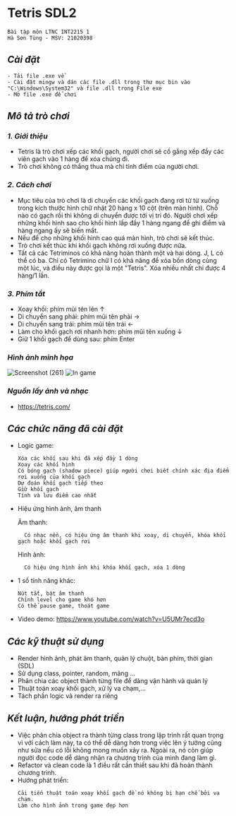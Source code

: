 # Tetris SDL2
```
Bài tập môn LTNC INT2215 1
Hà Sơn Tùng - MSV: 21020398
```

## *Cài đặt*
```
- Tải file .exe về 
- Cài đặt mingw và dán các file .dll trong thư mục bin vào  "C:\Windows\System32" và file .dll trong File exe
- Mở file .exe để chơi 
```
## *Mô tả trò chơi* 
### *1. Giới thiệu*
- Tetris là trò chơi xếp các khối gạch, người chơi sẽ cố gắng xếp đầy các viên gạch vào 1 hàng để xóa chúng đi.
- Trò chơi không có thắng thua mà chỉ tính điểm của người chơi.
### *2. Cách chơi*
- Mục tiêu của trò chơi là di chuyển các khối gạch đang rơi từ từ xuống trong kích thước hình chữ nhật 20 hàng x 10 cột (trên màn hình). Chỗ nào có gạch rồi thì không di chuyển được tới vị trí đó. Người chơi xếp những khối hình sao cho khối hình lấp đầy 1 hàng ngang để ghi điểm và hàng ngang ấy sẽ biến mất.
- Nếu để cho những khối hình cao quá màn hình, trò chơi sẽ kết thúc.
- Trò chơi kết thúc khi khối gạch không rơi xuống được nữa.
- Tất cả các Tetriminos có khả năng hoàn thành một và hai dòng. J, L có thể có ba. Chỉ có Tetrimino chữ I có khả năng để xóa bốn dòng cùng một lúc, và điều này được gọi là một "Tetris". Xóa nhiều nhất chỉ được 4 hàng/1 lần.

### *3. Phím tắt*
- Xoay khối: phím mũi tên lên ↑
- Di chuyển sang phải: phím mũi tên phải →
- Di chuyển sang trái: phím mũi tên trái ←
- Làm cho khối gạch rơi nhanh hơn: phím mũi tên xuống ↓
- Giữ 1 khối gạch để dùng sau: phím Enter

### *Hình ảnh minh họa*
![Screenshot (261)](https://user-images.githubusercontent.com/96463130/169630764-3098010a-3fe5-441a-92f3-72c2f27b4af1.png)
![In game](https://user-images.githubusercontent.com/96463130/169630847-7d535934-c3de-4bec-8a29-6fc295e295c9.png)

### *Nguồn lấy ảnh và nhạc*
- https://tetris.com/

## *Các chức năng đã cài đặt*
- Logic game: 
    ```
    Xóa các khối sau khi đã xếp đầy 1 dòng
    Xoay các khối hình
    Có bóng gạch (shadow piece) giúp người chơi biết chính xác địa điểm rơi xuống của khối gạch
    Dự đoán khối gạch tiếp theo
    Giữ khối gạch 
    Tính và lưu điểm cao nhất
    ```
- Hiệu ứng hình ảnh, âm thanh
    
    Âm thanh: 
    ```
      Có nhạc nền, có hiệu ứng âm thanh khi xoay, di chuyển, khóa khối gạch hoặc khối gạch rơi
    ```
    Hình ảnh:
    ```
      Có hiệu ứng hình ảnh khi khóa khối gạch, xóa 1 dòng
    ```
- 1 số tính năng khác:
    ```
    Nút tắt, bật âm thanh
    Chỉnh level cho game khó hơn
    Có thể pause game, thoát game
    ```
- Video demo: https://www.youtube.com/watch?v=U5UMr7ecd3o 
## *Các kỹ thuật sử dụng*
- Render hình ảnh, phát âm thanh, quản lý chuột, bàn phím, thời gian (SDL)
- Sử dụng class, pointer, random, mảng ...
- Phân chia các object thành từng file để dàng vận hành và quản lý
- Thuật toán xoay khối gạch, xử lý va chạm,...
- Tách phần logic và render ra riêng

## *Kết luận, hướng phát triển*
- Việc phân chia object ra thành từng class trong lập trình rất quan trọng vì với cách làm này, ta có thể dễ dàng hơn trong việc lên ý tưởng 
cũng như sửa nếu có lỗi không mong muốn xảy ra. Ngoài ra, nó còn giúp người đọc code dễ dàng nhận ra chương trình của mình đang làm gì.
- Refactor và clean code là 1 điều rất cần thiết sau khi đã hoàn thành chương trình.
- Hướng phát triển:
  ``` 
  Cải tiến thuật toán xoay khối gạch đề nó không bị hạn chế bởi va chạm.
  Làm cho hình ảnh trong game đẹp hơn
  
  ```  
  
    
    



